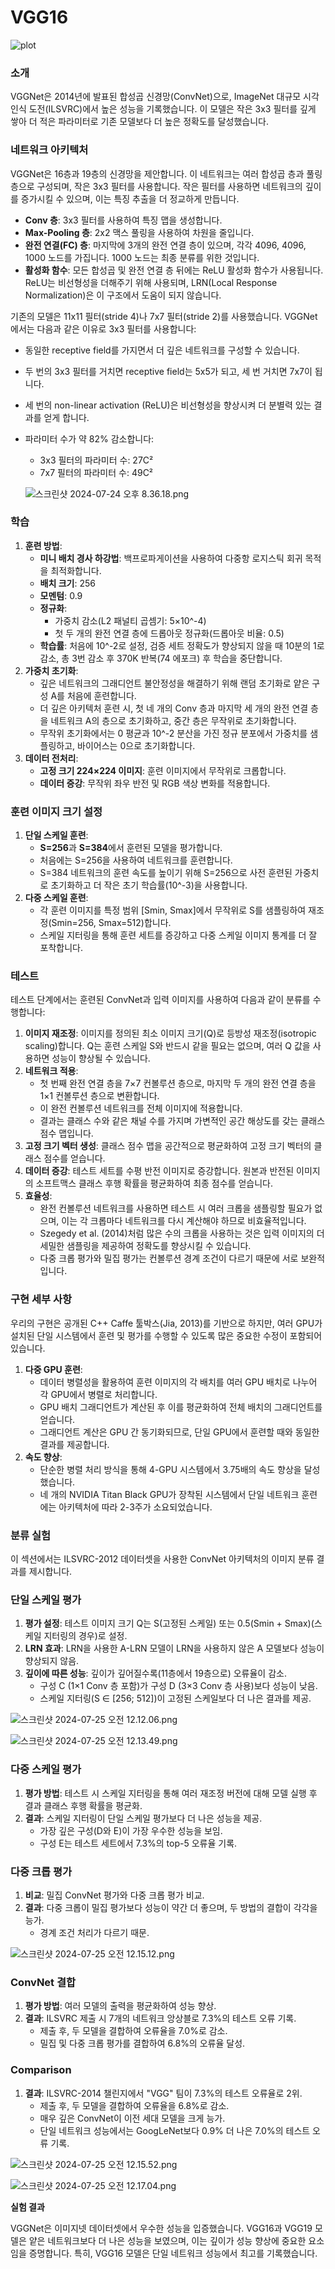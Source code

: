 # VGG16

![plot](/screenshot/VGG16_Structure.png)

### 소개

VGGNet은 2014년에 발표된 합성곱 신경망(ConvNet)으로, ImageNet 대규모 시각 인식 도전(ILSVRC)에서 높은 성능을 기록했습니다. 이 모델은 작은 3x3 필터를 깊게 쌓아 더 적은 파라미터로 기존 모델보다 더 높은 정확도를 달성했습니다.

### 네트워크 아키텍처

VGGNet은 16층과 19층의 신경망을 제안합니다. 이 네트워크는 여러 합성곱 층과 풀링 층으로 구성되며, 작은 3x3 필터를 사용합니다. 작은 필터를 사용하면 네트워크의 깊이를 증가시킬 수 있으며, 이는 특징 추출을 더 정교하게 만듭니다.

- **Conv 층**: 3x3 필터를 사용하여 특징 맵을 생성합니다.
- **Max-Pooling 층**: 2x2 맥스 풀링을 사용하여 차원을 줄입니다.
- **완전 연결(FC) 층**: 마지막에 3개의 완전 연결 층이 있으며, 각각 4096, 4096, 1000 노드를 가집니다. 1000 노드는 최종 분류를 위한 것입니다.
- **활성화 함수**: 모든 합성곱 및 완전 연결 층 뒤에는 ReLU 활성화 함수가 사용됩니다. ReLU는 비선형성을 더해주기 위해 사용되며, LRN(Local Response Normalization)은 이 구조에서 도움이 되지 않습니다.

기존의 모델은 11x11 필터(stride 4)나 7x7 필터(stride 2)를 사용했습니다. VGGNet에서는 다음과 같은 이유로 3x3 필터를 사용합니다:

- 동일한 receptive field를 가지면서 더 깊은 네트워크를 구성할 수 있습니다.
- 두 번의 3x3 필터를 거치면 receptive field는 5x5가 되고, 세 번 거치면 7x7이 됩니다.
- 세 번의 non-linear activation (ReLU)은 비선형성을 향상시켜 더 분별력 있는 결과를 얻게 합니다.
- 파라미터 수가 약 82% 감소합니다:
    - 3x3 필터의 파라미터 수: 27C²
    - 7x7 필터의 파라미터 수: 49C²
    
    ![스크린샷 2024-07-24 오후 8.36.18.png](https://prod-files-secure.s3.us-west-2.amazonaws.com/da5f1846-315f-41a5-94ed-37f9a35a24ce/29a27d81-0a3e-488a-a2df-77ab1b6a8c30/%E1%84%89%E1%85%B3%E1%84%8F%E1%85%B3%E1%84%85%E1%85%B5%E1%86%AB%E1%84%89%E1%85%A3%E1%86%BA_2024-07-24_%E1%84%8B%E1%85%A9%E1%84%92%E1%85%AE_8.36.18.png)
    

### 학습

1. **훈련 방법**:
    - **미니 배치 경사 하강법**: 백프로파게이션을 사용하여 다중항 로지스틱 회귀 목적을 최적화합니다.
    - **배치 크기**: 256
    - **모멘텀**: 0.9
    - **정규화**:
        - 가중치 감소(L2 패널티 곱셈기: 5×10^-4)
        - 첫 두 개의 완전 연결 층에 드롭아웃 정규화(드롭아웃 비율: 0.5)
    - **학습률**: 처음에 10^-2로 설정, 검증 세트 정확도가 향상되지 않을 때 10분의 1로 감소, 총 3번 감소 후 370K 반복(74 에포크) 후 학습을 중단합니다.
2. **가중치 초기화**:
    - 깊은 네트워크의 그래디언트 불안정성을 해결하기 위해 랜덤 초기화로 얕은 구성 A를 처음에 훈련합니다.
    - 더 깊은 아키텍처 훈련 시, 첫 네 개의 Conv 층과 마지막 세 개의 완전 연결 층을 네트워크 A의 층으로 초기화하고, 중간 층은 무작위로 초기화합니다.
    - 무작위 초기화에서는 0 평균과 10^-2 분산을 가진 정규 분포에서 가중치를 샘플링하고, 바이어스는 0으로 초기화합니다.
3. **데이터 전처리**:
    - **고정 크기 224×224 이미지**: 훈련 이미지에서 무작위로 크롭합니다.
    - **데이터 증강**: 무작위 좌우 반전 및 RGB 색상 변화를 적용합니다.

### 훈련 이미지 크기 설정

1. **단일 스케일 훈련**:
    - **S=256**과 **S=384**에서 훈련된 모델을 평가합니다.
    - 처음에는 S=256을 사용하여 네트워크를 훈련합니다.
    - S=384 네트워크의 훈련 속도를 높이기 위해 S=256으로 사전 훈련된 가중치로 초기화하고 더 작은 초기 학습률(10^-3)을 사용합니다.
2. **다중 스케일 훈련**:
    - 각 훈련 이미지를 특정 범위 [Smin, Smax]에서 무작위로 S를 샘플링하여 재조정(Smin=256, Smax=512)합니다.
    - 스케일 지터링을 통해 훈련 세트를 증강하고 다중 스케일 이미지 통계를 더 잘 포착합니다.

### 테스트

테스트 단계에서는 훈련된 ConvNet과 입력 이미지를 사용하여 다음과 같이 분류를 수행합니다:

1. **이미지 재조정**: 이미지를 정의된 최소 이미지 크기(Q)로 등방성 재조정(isotropic scaling)합니다. Q는 훈련 스케일 S와 반드시 같을 필요는 없으며, 여러 Q 값을 사용하면 성능이 향상될 수 있습니다.
2. **네트워크 적용**:
    - 첫 번째 완전 연결 층을 7×7 컨볼루션 층으로, 마지막 두 개의 완전 연결 층을 1×1 컨볼루션 층으로 변환합니다.
    - 이 완전 컨볼루션 네트워크를 전체 이미지에 적용합니다.
    - 결과는 클래스 수와 같은 채널 수를 가지며 가변적인 공간 해상도를 갖는 클래스 점수 맵입니다.
3. **고정 크기 벡터 생성**: 클래스 점수 맵을 공간적으로 평균화하여 고정 크기 벡터의 클래스 점수를 얻습니다.
4. **데이터 증강**: 테스트 세트를 수평 반전 이미지로 증강합니다. 원본과 반전된 이미지의 소프트맥스 클래스 후행 확률을 평균화하여 최종 점수를 얻습니다.
5. **효율성**:
    - 완전 컨볼루션 네트워크를 사용하면 테스트 시 여러 크롭을 샘플링할 필요가 없으며, 이는 각 크롭마다 네트워크를 다시 계산해야 하므로 비효율적입니다.
    - Szegedy et al. (2014)처럼 많은 수의 크롭을 사용하는 것은 입력 이미지의 더 세밀한 샘플링을 제공하여 정확도를 향상시킬 수 있습니다.
    - 다중 크롭 평가와 밀집 평가는 컨볼루션 경계 조건이 다르기 때문에 서로 보완적입니다.

### 구현 세부 사항

우리의 구현은 공개된 C++ Caffe 툴박스(Jia, 2013)를 기반으로 하지만, 여러 GPU가 설치된 단일 시스템에서 훈련 및 평가를 수행할 수 있도록 많은 중요한 수정이 포함되어 있습니다.

1. **다중 GPU 훈련**:
    - 데이터 병렬성을 활용하여 훈련 이미지의 각 배치를 여러 GPU 배치로 나누어 각 GPU에서 병렬로 처리합니다.
    - GPU 배치 그래디언트가 계산된 후 이를 평균화하여 전체 배치의 그래디언트를 얻습니다.
    - 그래디언트 계산은 GPU 간 동기화되므로, 단일 GPU에서 훈련할 때와 동일한 결과를 제공합니다.
2. **속도 향상**:
    - 단순한 병렬 처리 방식을 통해 4-GPU 시스템에서 3.75배의 속도 향상을 달성했습니다.
    - 네 개의 NVIDIA Titan Black GPU가 장착된 시스템에서 단일 네트워크 훈련에는 아키텍처에 따라 2-3주가 소요되었습니다.

### 분류 실험

이 섹션에서는 ILSVRC-2012 데이터셋을 사용한 ConvNet 아키텍처의 이미지 분류 결과를 제시합니다.

### 단일 스케일 평가

1. **평가 설정**: 테스트 이미지 크기 Q는 S(고정된 스케일) 또는 0.5(Smin + Smax)(스케일 지터링의 경우)로 설정.
2. **LRN 효과**: LRN을 사용한 A-LRN 모델이 LRN을 사용하지 않은 A 모델보다 성능이 향상되지 않음.
3. **깊이에 따른 성능**: 깊이가 깊어질수록(11층에서 19층으로) 오류율이 감소.
    - 구성 C (1×1 Conv 층 포함)가 구성 D (3×3 Conv 층 사용)보다 성능이 낮음.
    - 스케일 지터링(S ∈ [256; 512])이 고정된 스케일보다 더 나은 결과를 제공.

![스크린샷 2024-07-25 오전 12.12.06.png](https://prod-files-secure.s3.us-west-2.amazonaws.com/da5f1846-315f-41a5-94ed-37f9a35a24ce/fbd3e480-9d09-4d13-926e-03304c100e6d/%E1%84%89%E1%85%B3%E1%84%8F%E1%85%B3%E1%84%85%E1%85%B5%E1%86%AB%E1%84%89%E1%85%A3%E1%86%BA_2024-07-25_%E1%84%8B%E1%85%A9%E1%84%8C%E1%85%A5%E1%86%AB_12.12.06.png)

![스크린샷 2024-07-25 오전 12.13.49.png](https://prod-files-secure.s3.us-west-2.amazonaws.com/da5f1846-315f-41a5-94ed-37f9a35a24ce/5a8c40b1-ce3e-4566-abd2-084be3b01526/%E1%84%89%E1%85%B3%E1%84%8F%E1%85%B3%E1%84%85%E1%85%B5%E1%86%AB%E1%84%89%E1%85%A3%E1%86%BA_2024-07-25_%E1%84%8B%E1%85%A9%E1%84%8C%E1%85%A5%E1%86%AB_12.13.49.png)

### 다중 스케일 평가

1. **평가 방법**: 테스트 시 스케일 지터링을 통해 여러 재조정 버전에 대해 모델 실행 후 결과 클래스 후행 확률을 평균화.
2. **결과**: 스케일 지터링이 단일 스케일 평가보다 더 나은 성능을 제공.
    - 가장 깊은 구성(D와 E)이 가장 우수한 성능을 보임.
    - 구성 E는 테스트 세트에서 7.3%의 top-5 오류율 기록.

### 다중 크롭 평가

1. **비교**: 밀집 ConvNet 평가와 다중 크롭 평가 비교.
2. **결과**: 다중 크롭이 밀집 평가보다 성능이 약간 더 좋으며, 두 방법의 결합이 각각을 능가.
    - 경계 조건 처리가 다르기 때문.

![스크린샷 2024-07-25 오전 12.15.12.png](https://prod-files-secure.s3.us-west-2.amazonaws.com/da5f1846-315f-41a5-94ed-37f9a35a24ce/dd66526d-2704-488b-ba00-a8700f1329e0/%E1%84%89%E1%85%B3%E1%84%8F%E1%85%B3%E1%84%85%E1%85%B5%E1%86%AB%E1%84%89%E1%85%A3%E1%86%BA_2024-07-25_%E1%84%8B%E1%85%A9%E1%84%8C%E1%85%A5%E1%86%AB_12.15.12.png)

### ConvNet 결합

1. **평가 방법**: 여러 모델의 출력을 평균화하여 성능 향상.
2. **결과**: ILSVRC 제출 시 7개의 네트워크 앙상블로 7.3%의 테스트 오류 기록.
    - 제출 후, 두 모델을 결합하여 오류율을 7.0%로 감소.
    - 밀집 및 다중 크롭 평가를 결합하여 6.8%의 오류율 달성.

### Comparison

1. **결과**: ILSVRC-2014 챌린지에서 "VGG" 팀이 7.3%의 테스트 오류율로 2위.
    - 제출 후, 두 모델을 결합하여 오류율을 6.8%로 감소.
    - 매우 깊은 ConvNet이 이전 세대 모델을 크게 능가.
    - 단일 네트워크 성능에서는 GoogLeNet보다 0.9% 더 나은 7.0%의 테스트 오류 기록.

![스크린샷 2024-07-25 오전 12.15.52.png](https://prod-files-secure.s3.us-west-2.amazonaws.com/da5f1846-315f-41a5-94ed-37f9a35a24ce/46b711b6-7a90-4769-b999-d3d5196cd436/%E1%84%89%E1%85%B3%E1%84%8F%E1%85%B3%E1%84%85%E1%85%B5%E1%86%AB%E1%84%89%E1%85%A3%E1%86%BA_2024-07-25_%E1%84%8B%E1%85%A9%E1%84%8C%E1%85%A5%E1%86%AB_12.15.52.png)

![스크린샷 2024-07-25 오전 12.17.04.png](https://prod-files-secure.s3.us-west-2.amazonaws.com/da5f1846-315f-41a5-94ed-37f9a35a24ce/4843ac2b-891c-4b8b-ab4f-3333fd3bba69/%E1%84%89%E1%85%B3%E1%84%8F%E1%85%B3%E1%84%85%E1%85%B5%E1%86%AB%E1%84%89%E1%85%A3%E1%86%BA_2024-07-25_%E1%84%8B%E1%85%A9%E1%84%8C%E1%85%A5%E1%86%AB_12.17.04.png)

**실험 결과**

VGGNet은 이미지넷 데이터셋에서 우수한 성능을 입증했습니다. VGG16과 VGG19 모델은 얕은 네트워크보다 더 나은 성능을 보였으며, 이는 깊이가 성능 향상에 중요한 요소임을 증명합니다. 특히, VGG16 모델은 단일 네트워크 성능에서 최고를 기록했습니다.

